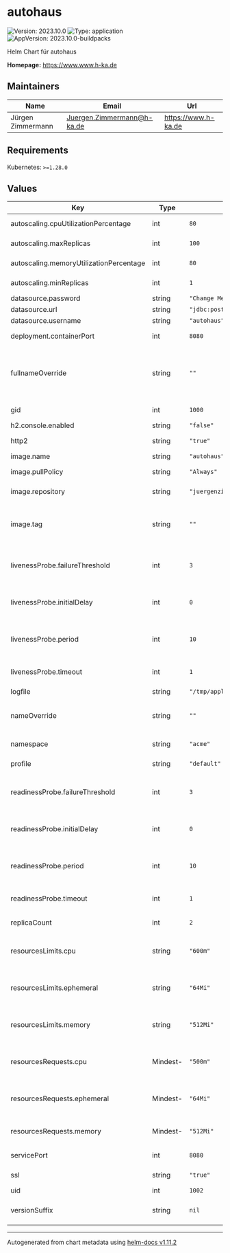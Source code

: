# autohaus

![Version: 2023.10.0](https://img.shields.io/badge/Version-2023.10.0-informational?style=flat-square) ![Type: application](https://img.shields.io/badge/Type-application-informational?style=flat-square) ![AppVersion: 2023.10.0-buildpacks](https://img.shields.io/badge/AppVersion-2023.10.0--buildpacks-informational?style=flat-square)

Helm Chart für autohaus

**Homepage:** <https://www.www.h-ka.de>

## Maintainers

| Name | Email | Url |
| ---- | ------ | --- |
| Jürgen Zimmermann | <Juergen.Zimmermann@h-ka.de> | <https://www.h-ka.de> |

## Requirements

Kubernetes: `>=1.28.0`

## Values

| Key | Type | Default | Description |
|-----|------|---------|-------------|
| autoscaling.cpuUtilizationPercentage | int | `80` | Maximale CPU-Auslastung |
| autoscaling.maxReplicas | int | `100` | Maximale Anzahl an Replicas |
| autoscaling.memoryUtilizationPercentage | int | `80` | Maximale RAM-Auslastung |
| autoscaling.minReplicas | int | `1` | Mininmale Anzahl an Replicas |
| datasource.password | string | `"Change Me!"` |  |
| datasource.url | string | `"jdbc:postgresql://localhost/autohaus"` |  |
| datasource.username | string | `"autohaus"` |  |
| deployment.containerPort | int | `8080` | Port innerhalb des Containers |
| fullnameOverride | string | `""` | _Fully Qualified Name (FQN)_ ist defaultmäßig im Chart bei `name` und kann überschrieben werden. |
| gid | int | `1000` | ID der Linux-Gruppe |
| h2.console.enabled | string | `"false"` |  |
| http2 | string | `"true"` | Flag, ob HTTP2 genutzt wird |
| image.name | string | `"autohaus"` | Name des Image |
| image.pullPolicy | string | `"Always"` | Pull-Policy für das Image |
| image.repository | string | `"juergenzimmermann"` | Repository als Präfix beim Image-Namen |
| image.tag | string | `""` | Defaultwert ist im Chart bei `appVersion` und kann überschrieben werden. |
| livenessProbe.failureThreshold | int | `3` | Max. Anzahl an Fehlversuchen bei den Liveness-Proben |
| livenessProbe.initialDelay | int | `0` | Anzahl Sekunden, bis die Probe für Liveness abgesetzt wird |
| livenessProbe.period | int | `10` | periodischer Abstand zwischen den Liveness-Proben in Sekunden |
| livenessProbe.timeout | int | `1` | Timeout für Liveness-Probe in Sekunden |
| logfile | string | `"/tmp/application.log"` | Logdatei |
| nameOverride | string | `""` | Defaultwert ist im Chart bei `name` und kann überschrieben werden. |
| namespace | string | `"acme"` | Namespace in NOTES.txt |
| profile | string | `"default"` | Profile für Spring als Umgebungsvariable |
| readinessProbe.failureThreshold | int | `3` | Max. Anzahl an Fehlversuchen bei den Readiness-Proben |
| readinessProbe.initialDelay | int | `0` | Anzahl Sekunden, bis die Probe für Readiness abgesetzt wird |
| readinessProbe.period | int | `10` | periodischer Abstand zwischen den Readiness-Proben in Sekunden |
| readinessProbe.timeout | int | `1` | Timeout für Readiness-Probe in Sekunden |
| replicaCount | int | `2` | Anzahl Replica im Pod von Kubernetes |
| resourcesLimits.cpu | string | `"600m"` | Maximalanforderung an CPU-Ressourcen in _millicores_, z.B. `500m` oder `1` |
| resourcesLimits.ephemeral | string | `"64Mi"` | Maximalanforderung an flüchtigen Speicher für z.B. Caching und Logs |
| resourcesLimits.memory | string | `"512Mi"` | Maximalanforderung an Memory-Resourcen als _mebibyte_ Wert |
| resourcesRequests.cpu | Mindest- | `"500m"` | Anforderung an CPU-Ressourcen in _millicores_, z.B. `500m` oder `1` |
| resourcesRequests.ephemeral | Mindest- | `"64Mi"` | Anforderung an flüchtigen Speicher für z.B. Caching und Logs |
| resourcesRequests.memory | Mindest- | `"512Mi"` | Anforderung an Memory-Resourcen als _mebibyte_ Wert |
| servicePort | int | `8080` | Port des Kubernetes-Service |
| ssl | string | `"true"` | Flag, ob TLS genutzt wird |
| uid | int | `1002` | ID des Linux-Users |
| versionSuffix | string | `nil` | Version als Suffix in deployment.yaml für Canary-Releases |

----------------------------------------------
Autogenerated from chart metadata using [helm-docs v1.11.2](https://github.com/norwoodj/helm-docs/releases/v1.11.2)
